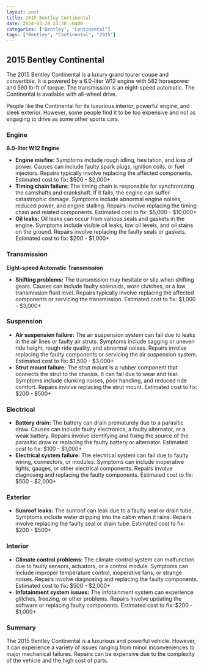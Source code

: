 ```yaml
---
layout: post
title: 2015 Bentley Continental
date: 2024-03-28 23:38 -0400
categories: ["Bentley", "Continental"]
tags: ["Bentley", "Continental", "2015"]
---
```

## 2015 Bentley Continental

The 2015 Bentley Continental is a luxury grand tourer coupe and convertible. It is powered by a 6.0-liter W12 engine with 582 horsepower and 590 lb-ft of torque. The transmission is an eight-speed automatic. The Continental is available with all-wheel drive.

People like the Continental for its luxurious interior, powerful engine, and sleek exterior. However, some people find it to be too expensive and not as engaging to drive as some other sports cars.

### Engine
**6.0-liter W12 Engine**

* **Engine misfire:** Symptoms include rough idling, hesitation, and loss of power. Causes can include faulty spark plugs, ignition coils, or fuel injectors. Repairs typically involve replacing the affected components. Estimated cost to fix: $500 - $2,000+
* **Timing chain failure:** The timing chain is responsible for synchronizing the camshafts and crankshaft. If it fails, the engine can suffer catastrophic damage. Symptoms include abnormal engine noises, reduced power, and engine stalling. Repairs involve replacing the timing chain and related components. Estimated cost to fix: $5,000 - $10,000+
* **Oil leaks:** Oil leaks can occur from various seals and gaskets in the engine. Symptoms include visible oil leaks, low oil levels, and oil stains on the ground. Repairs involve replacing the faulty seals or gaskets. Estimated cost to fix: $200 - $1,000+

### Transmission
**Eight-speed Automatic Transmission**

* **Shifting problems:** The transmission may hesitate or slip when shifting gears. Causes can include faulty solenoids, worn clutches, or a low transmission fluid level. Repairs typically involve replacing the affected components or servicing the transmission. Estimated cost to fix: $1,000 - $3,000+

### Suspension
* **Air suspension failure:** The air suspension system can fail due to leaks in the air lines or faulty air struts. Symptoms include sagging or uneven ride height, rough ride quality, and abnormal noises. Repairs involve replacing the faulty components or servicing the air suspension system. Estimated cost to fix: $1,500 - $3,000+
* **Strut mount failure:** The strut mount is a rubber component that connects the strut to the chassis. It can fail due to wear and tear. Symptoms include clunking noises, poor handling, and reduced ride comfort. Repairs involve replacing the strut mount. Estimated cost to fix: $200 - $500+

### Electrical
* **Battery drain:** The battery can drain prematurely due to a parasitic draw. Causes can include faulty electronics, a faulty alternator, or a weak battery. Repairs involve identifying and fixing the source of the parasitic draw or replacing the faulty battery or alternator. Estimated cost to fix: $100 - $1,000+
* **Electrical system failure:** The electrical system can fail due to faulty wiring, connectors, or modules. Symptoms can include inoperative lights, gauges, or other electrical components. Repairs involve diagnosing and replacing the faulty components. Estimated cost to fix: $500 - $2,000+

### Exterior
* **Sunroof leaks:** The sunroof can leak due to a faulty seal or drain tube. Symptoms include water dripping into the cabin when it rains. Repairs involve replacing the faulty seal or drain tube. Estimated cost to fix: $200 - $500+

### Interior
* **Climate control problems:** The climate control system can malfunction due to faulty sensors, actuators, or a control module. Symptoms can include improper temperature control, inoperative fans, or strange noises. Repairs involve diagnosing and replacing the faulty components. Estimated cost to fix: $500 - $2,000+
* **Infotainment system issues:** The infotainment system can experience glitches, freezing, or other problems. Repairs involve updating the software or replacing faulty components. Estimated cost to fix: $200 - $1,000+

### Summary

The 2015 Bentley Continental is a luxurious and powerful vehicle. However, it can experience a variety of issues ranging from minor inconveniences to major mechanical failures. Repairs can be expensive due to the complexity of the vehicle and the high cost of parts.
